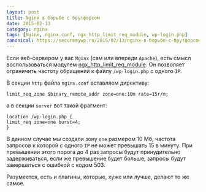 ```yaml
---
layout: post
title: Nginx в борьбе с брутфорсом
date: 2015-02-13
category: nginx
tags: [Nginx, nginx.conf, ngx_http_limit_req_module, wp-login.php]
canonical: https://securemywp.ru/2015/02/13/nginx-в-борьбе-с-брутфорсом/
---
```


Если веб-сервером у вас `Nginx` (сам или впереди `Apache`), есть смысл воспользоваться модулем [ngx_http_limit_req_module](http://nginx.org/ru/docs/http/ngx_http_limit_req_module.html). Он позволяет ограничить частоту обращений к файлу `/wp-login.php` с одного `IP`.

В секции `http` файла `nginx.conf` вставляем директиву:
```nginx
limit_req_zone $binary_remote_addr zone=one:10m rate=15r/m;
```
а в секции `server` вот такой фрагмент:
```nginx
location /wp-login.php {
limit_req zone=one burst=4;
}
```

В данном случае мы создали зону <code>one</code> размером 10 Мб, частота запросов к которой с одного `IP` не может превышать 15 в минуту. При превышении этого порога до 4 раз запросы будут принудительно задерживаться, если же превышение будет больше, запросы будут завершаться с ошибкой с кодом 503.

Разумеется, есть и плагины, которые, хуже или лучше, делают то же самое.
